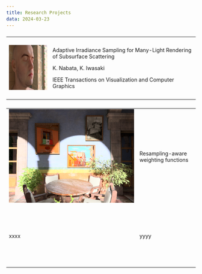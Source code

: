 ```yaml
---
title: Research Projects
data: 2024-03-23
---
```


###
<style>
td {
height: 160px;
text-align: left;
vertical-align: middle;
}
</style>

<table>
<tbody><tr>
<!--- <td width="160" height="120" valign="top"> -->
<td>
<img src="./img/tvcg2021.png" width="160" height="120">
</td>
<!--- <td width="640" height="120" vertical-alignvalign="top"> -->
<td>
<p>Adaptive Irradiance Sampling for Many-Light Rendering of Subsurface Scattering</p>
<p>K. Nabata, K. Iwasaki</p>
<p>IEEE Transactions on Visualization and Computer Graphics</p>
</td>
</tr>
</tbody>
</table>

###
|    |    |
|----|----|
|<img src="./img/tog2020.png">|Resampling-aware weighting functions|
|xxxx|yyyy|
